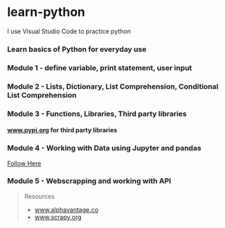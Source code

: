 # learn-python
I use Visual Studio Code to practice python

### Learn basics of Python for everyday use

### Module 1 - define variable, print statement, user input


### Module 2 - Lists, Dictionary, List Comprehension, Conditional List Comprehension


### Module 3 - Functions, Libraries, Third party libraries
#### www.pypi.org for third party libraries 


### Module 4 - Working with Data using Jupyter and pandas 
[Follow Here](https://github.com/utkaln/learn-python/blob/master/Jupiter-Pandas.md)


### Module 5 - Webscrapping and working with API
> Resources
> * www.alphavantage.co
> * www.scrapy.org 




